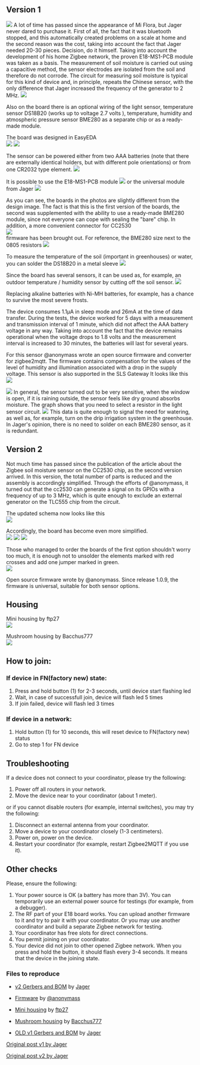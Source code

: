 ## Version 1
![](/images/DIYRuZ_Flower_10.png)
A lot of time has passed since the appearance of Mi Flora, but Jager never dared to purchase it. First of all, the fact that it was bluetooth stopped, and this automatically created problems on a scale at home and the second reason was the cost, taking into account the fact that Jager needed 20-30 pieces. Decision, do it himself. Taking into account the development of his home Zigbee network, the proven E18-MS1-PCB module was taken as a basis. The measurement of soil moisture is carried out using a capacitive method, the sensor electrodes are isolated from the soil and therefore do not corrode. The circuit for measuring soil moisture is typical for this kind of device and, in principle, repeats the Chinese sensor, with the only difference that Jager increased the frequency of the generator to 2 MHz.
![](/images/DIYRuZ_Flower_4.png)

Also on the board there is an optional wiring of the light sensor, temperature sensor DS18B20 (works up to voltage 2.7 volts ), temperature, humidity and atmospheric pressure sensor BME280 as a separate chip or as a ready-made module.

The board was designed in EasyEDA  
![](/images/DIYRuZ_Flower_7.png)
![](/images/DIYRuZ_Flower_6.png)

The sensor can be powered either from two AAA batteries (note that there are externally identical holders, but with different pole orientations) or from one CR2032 type element.
![](/images/DIYRuZ_Flower_11.png)

It is possible to use the E18-MS1-PCB module
![](/images/DIYRuZ_Flower_8.png)
or the universal module from Jager
![](/images/DIYRuZ_Flower_9.png)

As you can see, the boards in the photos are slightly different from the design image. The fact is that this is the first version of the boards, the second was supplemented with the ability to use a ready-made BME280 module, since not everyone can cope with sealing the "bare" chip. In addition, a more convenient connector for CC2530  
![](/images/DIYRuZ_Flower_5.png)  
firmware has been brought out. For reference, the BME280 size next to the 0805 resistors
![](/images/DIYRuZ_Flower_19.png)

To measure the temperature of the soil (important in greenhouses) or water, you can solder the DS18B20 in a metal sleeve
![](/images/DIYRuZ_Flower_13.png)

Since the board has several sensors, it can be used as, for example, an outdoor temperature / humidity sensor by cutting off the soil sensor.
![](/images/DIYRuZ_Flower_17.png)  

Replacing alkaline batteries with Ni-MH batteries, for example, has a chance to survive the most severe frosts.

The device consumes 1.1μA in sleep mode and 26mA at the time of data transfer. During the tests, the device worked for 5 days with a measurement and transmission interval of 1 minute, which did not affect the AAA battery voltage in any way. Taking into account the fact that the device remains operational when the voltage drops to 1.8 volts and the measurement interval is increased to 30 minutes, the batteries will last for several years.

For this sensor @anonymass wrote an open source firmware and converter for zigbee2mqtt. The firmware contains compensation for the values ​​of the level of humidity and illumination associated with a drop in the supply voltage. This sensor is also supported in the SLS Gateway It looks like this
![](/images/DIYRuZ_Flower_14.png)

![](/images/DIYRuZ_Flower_15.png)
In general, the sensor turned out to be very sensitive, when the window is open, if it is raining outside, the sensor feels like dry ground absorbs moisture. The graph shows that you need to select a resistor in the light sensor circuit.
![](/images/DIYRuZ_Flower_16.png)
This data is quite enough to signal the need for watering, as well as, for example, turn on the drip irrigation system in the greenhouse. In Jager's opinion, there is no need to solder on each BME280 sensor, as it is redundant.

## Version 2

Not much time has passed since the publication of the article about the Zigbee soil moisture sensor on the CC2530 chip, as the second version arrived. In this version, the total number of parts is reduced and the assembly is accordingly simplified. Through the efforts of @anonymass, it turned out that the cc2530 can generate a signal on its GPIOs with a frequency of up to 3 MHz, which is quite enough to exclude an external generator on the TLC555 chip from the circuit.

The updated schema now looks like this  
![](/images/DIYRuZ_Flower_V2-1.png)

Accordingly, the board has become even more simplified.  
![](/images/DIYRuZ_Flower_V2-2.png)
![](/images/DIYRuZ_Flower_V2-3.png)
![](/images/DIYRuZ_Flower_V2-5.png)

Those who managed to order the boards of the first option shouldn't worry too much, it is enough not to unsolder the elements marked with red crosses and add one jumper marked in green.  
![](/images/DIYRuZ_Flower_V2-4.png)  

Open source firmware wrote by @anonymass. Since release 1.0.9, the firmware is universal, suitable for both sensor options.

## Housing
Mini housing by ftp27  
![](/images/housing_mini.jpg)

Mushroom housing by Bacchus777  
![](/images/housing_mushroom.jpg)

## How to join:
### If device in FN(factory new) state:
1. Press and hold button (1) for 2-3 seconds, until device start flashing led
2. Wait, in case of successfull join, device will flash led 5 times
3. If join failed, device will flash led 3 times

### If device in a network:
1. Hold button (1) for 10 seconds, this will reset device to FN(factory new) status
2. Go to step 1 for FN device

## Troubleshooting

If a device does not connect to your coordinator, please try the following:

1. Power off all routers in your network.
2. Move the device near to your coordinator (about 1 meter).

or if you cannot disable routers (for example, internal switches), you may try the following:

1. Disconnect an external antenna from your coordinator.
2. Move a device to your coordinator closely (1-3 centimeters).
3. Power on, power on the device.
4. Restart your coordinator (for example, restart Zigbee2MQTT if you use it).

## Other checks

Please, ensure the following:

1. Your power source is OK (a battery has more than 3V). You can temporarily use an external power source for testings (for example, from a debugger).
2. The RF part of your E18 board works. You can upload another firmware to it and try to pair it with your coordinator. Or you may use another coordinator and build a separate Zigbee network for testing.
3. Your coordinator has free slots for direct connections.
4. You permit joining on your coordinator.
5. Your device did not join to other opened Zigbee network. When you press and hold the button, it should flash every 3-4 seconds. It means that the device in the joining state.

### Files to reproduce
* [v2 Gerbers and BOM](https://github.com/diyruz/flower/hardware/v2) by [Jager](https://t.me/Jager_f)  

* [Firmware](https://github.com/diyruz/flower/releases) by [@anonymass](https://t.me/anonymass)  

* [Mini housing](https://www.thingiverse.com/thing:4722125) by [ftp27](https://www.thingiverse.com/ftp27)  

* [Mushroom housing](https://www.thingiverse.com/thing:4629055) by [Bacchus777](https://www.thingiverse.com/Bacchus777)

* [OLD v1 Gerbers and BOM](https://github.com/diyruz/flower/hardware/v1) by [Jager](https://t.me/Jager_f)  


[Original post v1 by Jager](https://modkam.ru/?p=1671)

[Original post v2 by Jager](https://modkam.ru/?p=1700)
